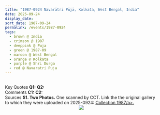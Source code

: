 ```yaml
---
title: "1987-0924 Navarātri Pūjā, Kolkata, West Bengal, India"
date: 2025-09-24
display_date: 
sort_date: 1987-09-24
permalink: /events/1987-0924
tags:
  - brown @ India
  - crimson @ 1987
  - deeppink @ Puja
  - green @ 1987-09
  - maroon @ West Bengal
  - orange @ Kolkata
  - purple @ Shri Durga
  - red @ Navaratri Puja
---
```


<br>

<wave-list>
  <list-title color="DarkSeaGreen" width="55">Key Quotes</list-title>
  <list-item color="BlanchedAlmond" width="280"><b>Q1:</b> <i></i></list-item>
  <list-item color="Lavender" width="280"><b>Q2:</b> <i></i></list-item>
</wave-list>

<br>

<wave-list>
  <list-title color="DarkSeaGreen" width="55">Comments</list-title>
  <list-item color="BlanchedAlmond" width="280"><b>C1:</b> <i></i></list-item>
  <list-item color="Lavender" width="280"><b>C2:</b> <i></i></list-item>
</wave-list>

<br>

<wave-list>
  <list-title color="DarkSeaGreen" width="40">Sources</list-title>
  <list-item color="BlanchedAlmond" width="280"><b>S1. Two Photos.</b> One scanned by CCT. Link the the original gallery to which they were uploaded on 2025-0924: <a href="https://eternalmoments.smugmug.com/Collections/Yogi-Mahajan-Collection/1987">Collection 1987/a>.</list-item>
</wave-list>

<div style="text-align: center"><img src="https://pub-bcc3cbe9b1e94ba1ac28915f7a3900fa.r2.dev/1987-0924_Navaratri_Puja_Kolkata_West_Bengal_India_01_(from_tif)_(Yogi_Mahajan_Collection).jpg" /></div>

